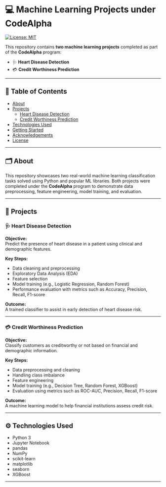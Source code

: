 # 💻 Machine Learning Projects under CodeAlpha

[![License: MIT](https://img.shields.io/badge/License-MIT-yellow.svg)](LICENSE)

This repository contains **two machine learning projects** completed as part of the **CodeAlpha** program:

- 🩺 **Heart Disease Detection**
- 💳 **Credit Worthiness Prediction**

---

## 📌 Table of Contents

- [About](#about)
- [Projects](#projects)
  - [Heart Disease Detection](#heart-disease-detection)
  - [Credit Worthiness Prediction](#credit-worthiness-prediction)
- [Technologies Used](#technologies-used)
- [Getting Started](#getting-started)
- [Acknowledgements](#acknowledgements)
- [License](#license)

---

## 🗂️ About

This repository showcases two real-world machine learning classification tasks solved using Python and popular ML libraries. Both projects were completed under the **CodeAlpha** program to demonstrate data preprocessing, feature engineering, model training, and evaluation.

---

## 🚀 Projects

### 🩺 Heart Disease Detection

**Objective:**  
Predict the presence of heart disease in a patient using clinical and demographic features.

**Key Steps:**
- Data cleaning and preprocessing
- Exploratory Data Analysis (EDA)
- Feature selection
- Model training (e.g., Logistic Regression, Random Forest)
- Performance evaluation with metrics such as Accuracy, Precision, Recall, F1-score

**Outcome:**  
A trained classifier to assist in early detection of heart disease risk.

---

### 💳 Credit Worthiness Prediction

**Objective:**  
Classify customers as creditworthy or not based on financial and demographic information.

**Key Steps:**
- Data preprocessing and cleaning
- Handling class imbalance
- Feature engineering
- Model training (e.g., Decision Tree, Random Forest, XGBoost)
- Evaluation using metrics such as ROC-AUC, Precision, Recall, F1-score

**Outcome:**  
A machine learning model to help financial institutions assess credit risk.

---

## ⚙️ Technologies Used

- Python 3
- Jupyter Notebook
- pandas
- NumPy
- scikit-learn
- matplotlib
- seaborn
- XGBoost

---
